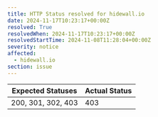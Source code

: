 ```yaml
---
title: HTTP Status resolved for hidewall.io
date: 2024-11-17T10:23:17+00:00Z
resolved: True
resolvedWhen: 2024-11-17T10:23:17+00:00Z
resolvedStartTime: 2024-11-08T11:28:04+00:00Z
severity: notice
affected:
  - hidewall.io
section: issue
---
```


| Expected Statuses | Actual Status  |
|-------------------|----------------|
| 200, 301, 302, 403 | 403 |
